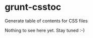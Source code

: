 grunt-csstoc
====================

Generate table of contents for CSS files

Nothing to see here yet. Stay tuned :-)
